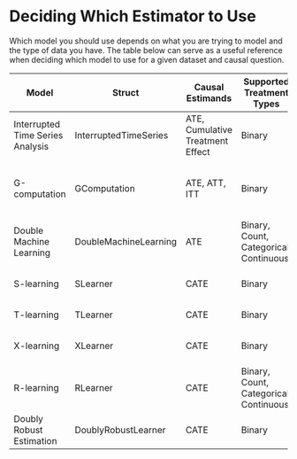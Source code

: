 # Deciding Which Estimator to Use
Which model you should use depends on what you are trying to model and the type of data you 
have. The table below can serve as a useful reference when deciding which model to use for a 
given dataset and causal question.

| Model                            | Struct                | Causal Estimands                 | Supported Treatment Types              | Supported Outcome Types   |
|----------------------------------|-----------------------|----------------------------------|----------------------------------------|---------------------------|
| Interrupted Time Series Analysis | InterruptedTimeSeries | ATE, Cumulative Treatment Effect | Binary                                 | Continuous, Count, Time to Event        |
| G-computation                    | GComputation          | ATE, ATT, ITT                    | Binary                                 | Binary, Count, Continuous, Time to Event        |
| Double Machine Learning          | DoubleMachineLearning | ATE                              | Binary, Count, Categorical, Continuous | Binary, Count, Categorical, Continuous |
| S-learning                       | SLearner              | CATE                             | Binary                                 | Binary, Continuous, Count |
| T-learning                       | TLearner              | CATE                             | Binary                                 | Binary, Continuous        |
| X-learning                       | XLearner              | CATE                             | Binary                                 | Binary, Continuous, Count |
| R-learning                       | RLearner              | CATE                             | Binary, Count, Categorical, Continuous | Binary, Count, Categorical, Continuous |
| Doubly Robust Estimation         | DoublyRobustLearner              | CATE                   | Binary | Continuous |